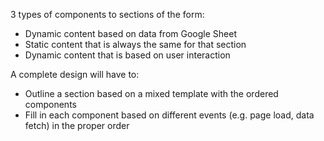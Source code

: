 3 types of components to sections of the form:
* Dynamic content based on data from Google Sheet
* Static content that is always the same for that section
* Dynamic content that is based on user interaction

A complete design will have to:
* Outline a section based on a mixed template with the ordered components
* Fill in each component based on different events (e.g. page load, data fetch) in the proper order
